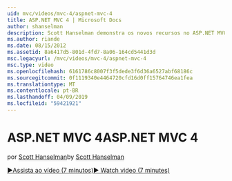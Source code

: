 ```yaml
---
uid: mvc/videos/mvc-4/aspnet-mvc-4
title: ASP.NET MVC 4 | Microsoft Docs
author: shanselman
description: Scott Hanselman demonstra os novos recursos no ASP.NET MVC 4.
ms.author: riande
ms.date: 08/15/2012
ms.assetid: 8a6417d5-801d-4fd7-8a06-164cd5441d3d
msc.legacyurl: /mvc/videos/mvc-4/aspnet-mvc-4
msc.type: video
ms.openlocfilehash: 6161786c8007f3f5dede3f6d36a6527abf68186c
ms.sourcegitcommit: 0f1119340e4464720cfd16d0ff15764746ea1fea
ms.translationtype: MT
ms.contentlocale: pt-BR
ms.lasthandoff: 04/09/2019
ms.locfileid: "59421921"
---
```

# <a name="aspnet-mvc-4"></a><span data-ttu-id="e3486-103">ASP.NET MVC 4</span><span class="sxs-lookup"><span data-stu-id="e3486-103">ASP.NET MVC 4</span></span>

<span data-ttu-id="e3486-104">por [Scott Hanselman](https://github.com/shanselman)</span><span class="sxs-lookup"><span data-stu-id="e3486-104">by [Scott Hanselman](https://github.com/shanselman)</span></span>

[<span data-ttu-id="e3486-105">&#9654;Assista ao vídeo (7 minutos)</span><span class="sxs-lookup"><span data-stu-id="e3486-105">&#9654; Watch video (7 minutes)</span></span>](https://channel9.msdn.com/Blogs/ASP-NET-Site-Videos/aspnet-mvc-4)
